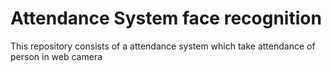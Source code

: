 # Attendance System face recognition

This repository consists of a attendance system which take attendance of person in web camera 
